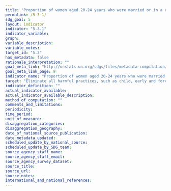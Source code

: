 ```yaml
---
title: "Proportion of women aged 20-24 years who were married or in a union before age 15 and before age 18"
permalink: /5-3-1/
sdg_goal: 5
layout: indicator
indicator: "5.3.1"
indicator_variable: 
graph: 
variable_description: 
variable_notes: 
target_id: "5.3"
has_metadata: false
rationale_interpretation: ""
goal_meta_link: "http://unstats.un.org/sdgs/files/metadata-compilation/Metadata-Goal-5.pdf"
goal_meta_link_page: 9
indicator_name: "Proportion of women aged 20-24 years who were married or in a union before age 15 and before age 18"
target: "Eliminate all harmful practices, such as child, early and forced marriage and female genital mutilation."
indicator_definition: ""
actual_indicator_available: 
actual_indicator_available_description: 
method_of_computation: ""
comments_and_limitations: 
periodicity: 
time_period: 
unit_of_measure: 
disaggregation_categories: 
disaggregation_geography: 
date_of_national_source_publication: 
date_metadata_updated: 
scheduled_update_by_national_source: 
scheduled_update_by_SDG_team: 
source_agency_staff_name: 
source_agency_staff_email: 
source_agency_survey_dataset: 
source_title: 
source_url: 
source_notes: 
international_and_national_references: 
---
```


